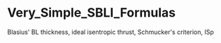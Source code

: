 # Very_Simple_SBLI_Formulas
Blasius' BL thickness, ideal isentropic thrust, Schmucker's criterion, ISp
